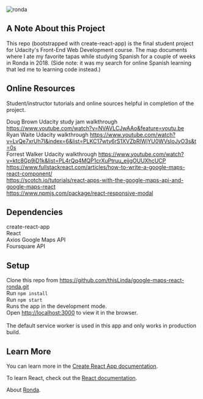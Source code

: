 ![ronda](https://user-images.githubusercontent.com/34631602/236461107-18cdc03c-f0f4-41a8-9e98-ce14f12e0d7c.png)

## A Note About this Project
This repo (bootstrapped with create-react-app) is the final student project for Udacity's Front-End Web Development course. The map documents where I ate my favorite tapas while studying Spanish for a couple of weeks in Ronda in 2018. (Side note: it was my search for online Spanish learning that led me to learning code instead.)

## Online Resources
Student/instructor tutorials and online sources helpful in completion of the project.

Doug Brown Udacity study jam walkthrough https://www.youtube.com/watch?v=NVAVLCJwAAo&feature=youtu.be<br>
Ryan Waite Udacity walkthrough https://www.youtube.com/watch?v=LvQe7xrUh7I&index=6&list=PLKC17wty6rS1XVZbRlWjYU0WVsIoJyO3s&t=0s<br>
Forrest Walker Udacity walkthrough https://www.youtube.com/watch?v=ktc8Gp9jD1k&list=PL4rQq4MQP1crXuPtruu_eijgOUUXhcUCP<br>
https://www.fullstackreact.com/articles/how-to-write-a-google-maps-react-component/<br>
https://scotch.io/tutorials/react-apps-with-the-google-maps-api-and-google-maps-react<br>
https://www.npmjs.com/package/react-responsive-modal

## Dependencies
create-react-app<br>
React<br>
Axios<brn>
Google Maps API<br>
Foursquare API<br>

## Setup
Clone this repo from https://github.com/thisLinda/google-maps-react-ronda.git<br>
Run `npm install`<br>
Run `npm start`<br>
Runs the app in the development mode.<br>
Open [http://localhost:3000](http://localhost:3000) to view it in the browser.<br>
<br>
The default service worker is used in this app and only works in production build.

## Learn More
You can learn more in the [Create React App documentation](https://facebook.github.io/create-react-app/docs/getting-started).

To learn React, check out the [React documentation](https://reactjs.org/).

About [Ronda](https://www.andalucia.com/ronda/home.htm).
